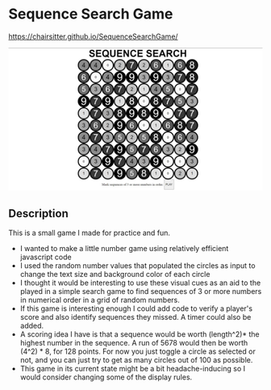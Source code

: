 # Sequence Search Game

https://chairsitter.github.io/SequenceSearchGame/

![Screenshot of sequence search game](./images/screenshotSequenceGame.jpg)

## Description

This is a small game I made for practice and fun.

- I wanted to make a little number game using relatively efficient javascript code
- I used the random number values that populated the circles as input to change the text size and background color of each circle
- I thought it would be interesting to use these visual cues as an aid to the played in a simple search game to find sequences of 3 or more numbers in numerical order in a grid of random numbers.
- If this game is interesting enough I could add code to verify a player's score and also identify sequences they missed. A timer could also be added. 
- A scoring idea I have is that a sequence would be worth (length^2)* the highest number in the sequence. A run of 5678 would then be worth (4^2) * 8, for 128 points. For now you just toggle a circle as selected or not, and you can just try to get as many circles out of 100 as possible. 
- This game in its current state might be a bit headache-inducing so I would consider changing some of the display rules.

